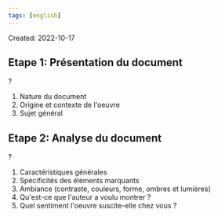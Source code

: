 ```yaml
---
tags: [english] 
---
```

Created: 2022-10-17

## Etape 1: Présentation du document
?
1. Nature du document
2. Origine et contexte de l'oeuvre
3. Sujet général
<!--SR:!2023-02-11,27,130-->

## Etape 2: Analyse du document
?
1. Caractéristiques générales
2. Spécificités des éléments marquants
3. Ambiance (contraste, couleurs, forme, ombres et lumières)
4. Qu'est-ce que l'auteur a voulu montrer ?
5. Quel sentiment l'oeuvre suscite-elle chez vous ?
<!--SR:!2023-02-18,30,130-->

